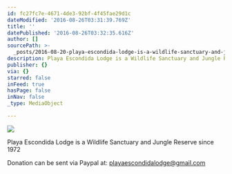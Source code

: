 ```yaml
---
id: fc27fc7e-4671-4de3-92bf-4f45fae29d1c
dateModified: '2016-08-26T03:31:39.769Z'
title: ''
datePublished: '2016-08-26T03:32:35.616Z'
author: []
sourcePath: >-
  _posts/2016-08-20-playa-escondida-lodge-is-a-wildlife-sanctuary-and-jungle-res.md
description: Playa Escondida Lodge is a Wildlife Sanctuary and Jungle Reserve since 1972
publisher: {}
via: {}
starred: false
inFeed: true
hasPage: false
inNav: false
_type: MediaObject

---
```

![](https://the-grid-user-content.s3-us-west-2.amazonaws.com/64d72f8a-e107-4abf-a47d-7cc678dadd53.jpg)

Playa Escondida Lodge is a Wildlife Sanctuary and Jungle Reserve since 1972

Donation can be sent via Paypal at: playaescondidalodge@gmail.com